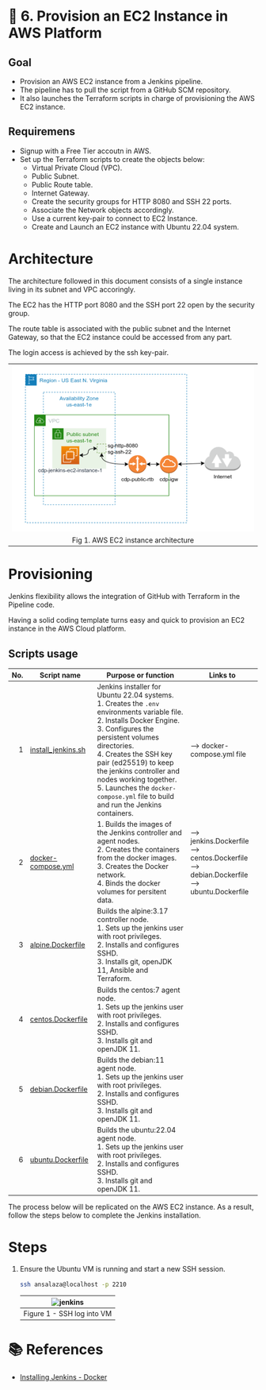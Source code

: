 # :book: 6. Provision an EC2 Instance in AWS Platform

## Goal 
- Provision an AWS EC2 instance from a Jenkins pipeline.
- The pipeline has to pull the script from a GitHub SCM repository.
- It also launches the Terraform scripts in charge of provisioning the AWS EC2 instance.

## Requiremens
- Signup with a Free Tier accoutn in AWS.
- Set up the Terraform scripts to create the objects below:
  - Virtual Private Cloud (VPC).
  - Public Subnet.
  - Public Route table.
  - Internet Gateway.
  - Create the security groups for HTTP 8080 and SSH 22 ports.
  - Associate the Network objects accordingly.
  - Use a current key-pair to connect to EC2 Instance.
  - Create and Launch an EC2 instance with Ubuntu 22.04 system.


# Architecture

The architecture followed in this document consists of a single instance living in its subnet and VPC accoringly.

The EC2 has the HTTP port 8080 and the SSH port 22 open by the security group. 

The route table is associated with the public subnet and the Internet Gateway, so that the EC2 instance could be accessed from any part.

The login access is achieved by the ssh key-pair.

  ||
  |:--:|
  |![diagram](images/aws_infra_architecture.png)|
  |Fig 1. AWS EC2 instance architecture|

# Provisioning 

Jenkins flexibility allows the integration of GitHub with Terraform in the Pipeline code.

Having a solid coding template turns easy and quick to provision an EC2 instance in the AWS Cloud platform.

## Scripts usage

|No.|Script name|Purpose or function|Links to|
|--:|--|--|--|
|1|[install_jenkins.sh](jenkins/install_jenkins.sh)|Jenkins installer for Ubuntu 22.04 systems. <br/> 1. Creates the `.env` environments variable file. <br/> 2. Installs Docker Engine. <br/> 3. Configures the persistent volumes directories. <br/> 4. Creates the SSH key pair (ed25519) to keep the jenkins controller and nodes working together. <br/> 5. Launches the `docker-compose.yml` file to build and run the Jenkins containers.|--> docker-compose.yml file|
|2|[docker-compose.yml](jenkins/docker-compose.yml)|1. Builds the images of the Jenkins controller and agent nodes. <br/> 2. Creates the containers from the docker images. <br/> 3. Creates the Docker network. <br/> 4. Binds the docker volumes for persitent data.|--> jenkins.Dockerfile <br/> --> centos.Dockerfile <br/> --> debian.Dockerfile <br/> --> ubuntu.Dockerfile|
|3|[alpine.Dockerfile](jenkins/alpine.Dockerfile)|Builds the alpine:3.17 controller node. <br/> 1. Sets up the jenkins user with root privileges. <br/> 2. Installs and configures SSHD. <br/> 3. Installs git, openJDK 11, Ansible and Terraform. ||
|4|[centos.Dockerfile](jenkins/centos.Dockerfile)|Builds the centos:7 agent node. <br/> 1. Sets up the jenkins user with root privileges. <br/> 2. Installs and configures SSHD. <br/> 3. Installs git and openJDK 11.||
|5|[debian.Dockerfile](jenkins/debian.Dockerfile)|Builds the debian:11 agent node. <br/> 1. Sets up the jenkins user with root privileges. <br/> 2. Installs and configures SSHD. <br/> 3. Installs git and openJDK 11.||
|6|[ubuntu.Dockerfile](jenkins/ubuntu.Dockerfile)|Builds the ubuntu:22.04 agent node. <br/> 1. Sets up the jenkins user with root privileges. <br/> 2. Installs and configures SSHD. <br/> 3. Installs git and openJDK 11.||

The process below will be replicated on the AWS EC2 instance.
As a result, follow the steps below to complete the Jenkins installation.

# Steps

1. Ensure the Ubuntu VM is running and start a new SSH session.

    ```bash
    ssh ansalaza@localhost -p 2210
    ```

    |![jenkins](images/jenkins_setup_01.png)|
    |:--:|
    |Figure 1 - SSH log into VM |



# :books: References
- [Installing Jenkins - Docker](https://www.jenkins.io/doc/book/installing/docker/)